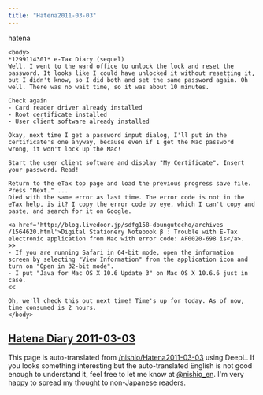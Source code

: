 ```yaml
---
title: "Hatena2011-03-03"
---
```


hatena

```
<body>
*1299114301* e-Tax Diary (sequel)
Well, I went to the ward office to unlock the lock and reset the password. It looks like I could have unlocked it without resetting it, but I didn't know, so I did both and set the same password again. Oh well. There was no wait time, so it was about 10 minutes.

Check again
- Card reader driver already installed
- Root certificate installed
- User client software already installed

Okay, next time I get a password input dialog, I'll put in the certificate's one anyway, because even if I get the Mac password wrong, it won't lock up the Mac!

Start the user client software and display "My Certificate". Insert your password. Read!

Return to the eTax top page and load the previous progress save file. Press "Next." ...
Died with the same error as last time. The error code is not in the eTax help, is it? I copy the error code by eye, which I can't copy and paste, and search for it on Google.

<a href='http://blog.livedoor.jp/sdfg158-dbungutecho/archives /1564620.html'>Digital Stationery Notebook β : Trouble with E-Tax electronic application from Mac with error code: AF0020-698 is</a>.
>>
- If you are running Safari in 64-bit mode, open the information screen by selecting "View Information" from the application icon and turn on "Open in 32-bit mode".
- I put "Java for Mac OS X 10.6 Update 3" on Mac OS X 10.6.6 just in case.
<<

Oh, we'll check this out next time! Time's up for today. As of now, time consumed is 2 hours.
</body>
```


[Hatena Diary 2011-03-03](https://nishiohirokazu.hatenadiary.org/archive/2011/03/03)
---
This page is auto-translated from [/nishio/Hatena2011-03-03](https://scrapbox.io/nishio/Hatena2011-03-03) using DeepL. If you looks something interesting but the auto-translated English is not good enough to understand it, feel free to let me know at [@nishio_en](https://twitter.com/nishio_en). I'm very happy to spread my thought to non-Japanese readers.